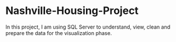 # Nashville-Housing-Project

In this project, I am using SQL Server to understand, view, clean and prepare the data for the visualization phase.
